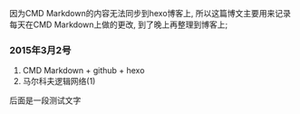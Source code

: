因为CMD Markdown的内容无法同步到hexo博客上, 所以这篇博文主要用来记录每天在CMD Markdown上做的更改, 到了晚上再整理到博客上;

### 2015年3月2号

1. CMD Markdown + github + hexo
2. 马尔科夫逻辑网络(1)


后面是一段测试文字
